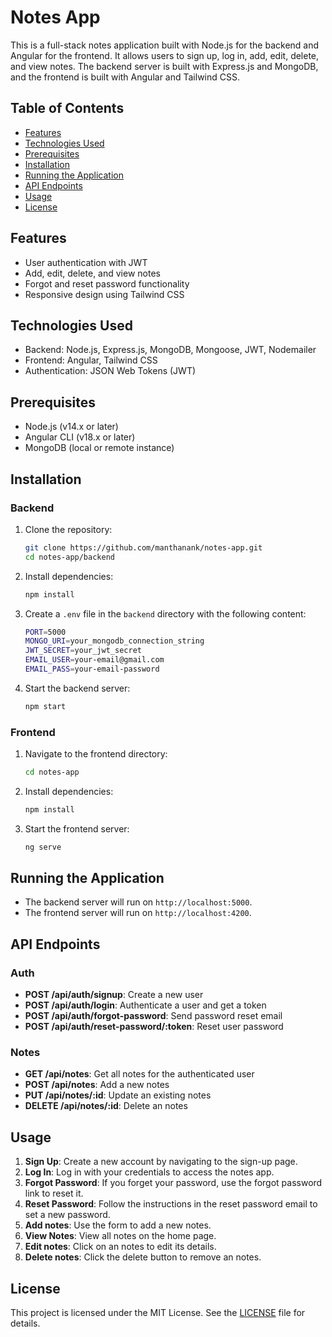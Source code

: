 # Notes App

This is a full-stack notes application built with Node.js for the backend and Angular for the frontend. It allows users to sign up, log in, add, edit, delete, and view notes. The backend server is built with Express.js and MongoDB, and the frontend is built with Angular and Tailwind CSS.

## Table of Contents

- [Features](#features)
- [Technologies Used](#technologies-used)
- [Prerequisites](#prerequisites)
- [Installation](#installation)
- [Running the Application](#running-the-application)
- [API Endpoints](#api-endpoints)
- [Usage](#usage)
- [License](#license)

## Features

- User authentication with JWT
- Add, edit, delete, and view notes
- Forgot and reset password functionality
- Responsive design using Tailwind CSS

## Technologies Used

- Backend: Node.js, Express.js, MongoDB, Mongoose, JWT, Nodemailer
- Frontend: Angular, Tailwind CSS
- Authentication: JSON Web Tokens (JWT)

## Prerequisites

- Node.js (v14.x or later)
- Angular CLI (v18.x or later)
- MongoDB (local or remote instance)

## Installation

### Backend

1. Clone the repository:

    ```sh
    git clone https://github.com/manthanank/notes-app.git
    cd notes-app/backend
    ```

2. Install dependencies:

    ```sh
    npm install
    ```

3. Create a `.env` file in the `backend` directory with the following content:

    ```bash
    PORT=5000
    MONGO_URI=your_mongodb_connection_string
    JWT_SECRET=your_jwt_secret
    EMAIL_USER=your-email@gmail.com
    EMAIL_PASS=your-email-password
    ```

4. Start the backend server:

    ```sh
    npm start
    ```

### Frontend

1. Navigate to the frontend directory:

    ```sh
    cd notes-app
    ```

2. Install dependencies:

    ```sh
    npm install
    ```

3. Start the frontend server:

    ```sh
    ng serve
    ```

## Running the Application

- The backend server will run on `http://localhost:5000`.
- The frontend server will run on `http://localhost:4200`.

## API Endpoints

### Auth

- **POST /api/auth/signup**: Create a new user
- **POST /api/auth/login**: Authenticate a user and get a token
- **POST /api/auth/forgot-password**: Send password reset email
- **POST /api/auth/reset-password/:token**: Reset user password

### Notes

- **GET /api/notes**: Get all notes for the authenticated user
- **POST /api/notes**: Add a new notes
- **PUT /api/notes/:id**: Update an existing notes
- **DELETE /api/notes/:id**: Delete an notes

## Usage

1. **Sign Up**: Create a new account by navigating to the sign-up page.
2. **Log In**: Log in with your credentials to access the notes app.
3. **Forgot Password**: If you forget your password, use the forgot password link to reset it.
4. **Reset Password**: Follow the instructions in the reset password email to set a new password.
5. **Add notes**: Use the form to add a new notes.
6. **View Notes**: View all notes on the home page.
7. **Edit notes**: Click on an notes to edit its details.
8. **Delete notes**: Click the delete button to remove an notes.

## License

This project is licensed under the MIT License. See the [LICENSE](LICENSE) file for details.
